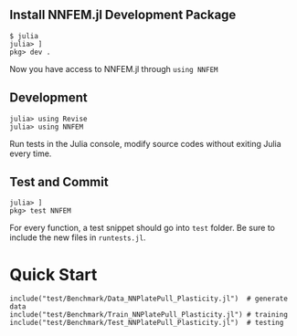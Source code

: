 ## Install NNFEM.jl Development Package
```
$ julia
julia> ]
pkg> dev .
```
Now you have access to NNFEM.jl through `using NNFEM`

## Development
```
julia> using Revise
julia> using NNFEM
```
Run tests in the Julia console, modify source codes without exiting Julia every time.

## Test and Commit
```
julia> ]
pkg> test NNFEM
```
For every function, a test snippet should go into `test` folder. Be sure to include the new files in `runtests.jl`.



# Quick Start

```
include("test/Benchmark/Data_NNPlatePull_Plasticity.jl")  # generate data
include("test/Benchmark/Train_NNPlatePull_Plasticity.jl") # training
include("test/Benchmark/Test_NNPlatePull_Plasticity.jl")  # testing
```